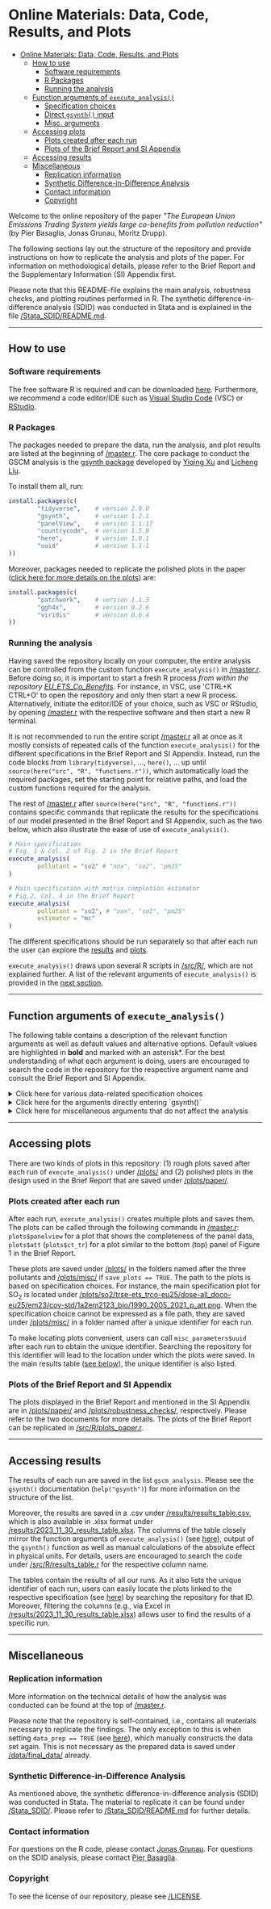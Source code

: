 # Online Materials: Data, Code, Results, and Plots

- [Online Materials: Data, Code, Results, and Plots](#online-materials-data-code-results-and-plots)
  - [How to use](#how-to-use)
    - [Software requirements](#software-requirements)
    - [R Packages](#r-packages)
    - [Running the analysis](#running-the-analysis)
  - [Function arguments of `execute_analysis()`](#function-arguments-of-execute_analysis)
    - [Specification choices](#specification-choices)
    - [Direct `gsynth()` input](#direct-gsynth-input)
    - [Misc. arguments](#misc-arguments)
  - [Accessing plots](#accessing-plots)
    - [Plots created after each run](#plots-created-after-each-run)
    - [Plots of the Brief Report and SI Appendix](#plots-of-the-brief-report-and-si-appendix)
  - [Accessing results](#accessing-results)
  - [Miscellaneous](#miscellaneous)
    - [Replication information](#replication-information)
    - [Synthetic Difference-in-Difference Analysis](#synthetic-difference-in-difference-analysis)
    - [Contact information](#contact-information)
    - [Copyright](#copyright)

Welcome to the online repository of the paper *"The European Union Emissions Trading System yields large co-benefits from pollution reduction"* (by Pier Basaglia, Jonas Grunau, Moritz Drupp).

The following sections lay out the structure of the repository and provide instructions on how to replicate the analysis and plots of the paper. For information on methodological details, please refer to the Brief Report and the Supplementary Information (SI) Appendix first.

Please note that this README-file explains the main analysis, robustness checks, and plotting routines performed in R. The synthetic difference-in-difference analysis (SDID) was conducted in Stata and is explained in the file [/Stata_SDID/README.md](/Stata_SDID/README.md).

---

## How to use

### Software requirements

The free software R is required and can be downloaded [here](https://www.r-project.org/). Furthermore, we recommend a code editor/IDE such as [Visual Studio Code](https://code.visualstudio.com/download) (VSC) or [RStudio](https://posit.co/downloads/).

### R Packages

The packages needed to prepare the data, run the analysis, and plot results are listed at the beginning of [/master.r](/master.r). The core package to conduct the GSCM analysis is the [gsynth package](https://yiqingxu.org/packages/gsynth/index.html) developed by [Yiqing Xu](https://yiqingxu.org/) and [Licheng Liu](https://polisci.mit.edu/people/licheng-liu).

To install them all, run:

```R
install.packages(c(
        "tidyverse",    # version 2.0.0
        "gsynth",       # version 1.2.1
        "panelView",    # version 1.1.17
        "countrycode",  # version 1.5.0
        "here",         # version 1.0.1
        "uuid"          # version 1.1-1
))
```

Moreover, packages needed to replicate the polished plots in the paper ([click here for more details on the plots](#accessing-plots)) are:

```R
install.packages(c(
        "patchwork",    # version 1.1.3
        "ggh4x",        # version 0.2.6
        "viridis"       # version 0.6.4
))
```

### Running the analysis

Having saved the repository locally on your computer, the entire analysis can be controlled from the custom function `execute_analysis()` in [/master.r](/master.r). Before doing so, it is important to start a fresh R process *from within the repository [EU_ETS_Co_Benefits](https://github.com/ccs282/EU_ETS_Co_Benefits.git)*. For instance, in VSC, use 'CTRL+K CTRL+O' to open the repository and only then start a new R process. Alternatively, initiate the editor/IDE of your choice, such as VSC or RStudio, by opening [/master.r](/master.r) with the respective software and then start a new R terminal.

It is not recommended to run the entire script [/master.r](/master.r) all at once as it mostly consists of repeated calls of the function `execute_analysis()` for the different specifications in the Brief Report and SI Appendix. Instead, run the code blocks from `library(tidyverse)`, $\ldots$, `here()`, $\ldots$ up until `source(here("src", "R", "functions.r"))`, which automatically load the required packages, set the starting point for relative paths, and load the custom functions required for the analysis.

The rest of [/master.r](/master.r) after `source(here("src", "R", "functions.r"))` contains specific commands that replicate the results for the specifications of our model presented in the Brief Report and SI Appendix, such as the two below, which also illustrate the ease of use of `execute_analysis()`.

```R
# Main specification
# Fig. 1 & Col. 2 of Fig. 2 in the Brief Report
execute_analysis(
        pollutant = "so2" # "nox", "so2", "pm25"
)

# Main specification with matrix completion estimator
# Fig.2, Col. 4 in the Brief Report
execute_analysis(
        pollutant = "so2", # "nox", "so2", "pm25"
        estimator = "mc"
)
```

The different specifications should be run separately so that after each run the user can explore the [results](#accessing-results) and [plots](#accessing-plots).

`execute_analysis()` draws upon several R scripts in [/src/R/](/src/R/), which are not explained further. A list of the relevant arguments of `execute_analysis()` is provided in the [next section](#function-arguments-of-execute_analysis).

---

## Function arguments of `execute_analysis()`

The following table contains a description of the relevant function arguments as well as default values and alternative options. Default values are highlighted in **bold** and marked with an asterisk*. For the best understanding of what each argument is doing, users are encouraged to search the code in the repository for the respective argument name and consult the Brief Report and SI Appendix.

<details>
<summary> Click here for various data-related specification choices </summary>

### Specification choices

| Argument |  Description | Values |
| --- |  --- | --- |
| `pollutant` | The pollutant to consider in the analysis. | `"so2"` `"pm25"` `"nox"` |
| `main_data` | The main data source to use for the analysis. `"emep23/un"` chooses EMEP (v2023; v2021 for the UK, see SI Appendix) data as in our main specification. `"edgar"` chooses EDGAR data as in our robustness check. | `"edgar"` **`"emep23/un"`*** |
| `ets_start_year` | Sets the start year of the EU ETS, i.e., the beginning of the treatment. | `2002:2008`; **`2005`*** |
| `year_first` | The first year to consider in the analysis. EMEP data starts in 1990, whereas EDGAR data starts in 1970. | `1970:1995`; **`1990`*** |
| `year_last` | The last year to consider in the analysis. EMEP data is available until 2021, whereas EDGAR ends in 2018. | `2018:2021`; **`2021`*** |
| `treat_countries` | Sets the pool of treated countries. Can be one of the country groups listed or a vector of country names. For definitions of the country groups, check the script [/src/R/vectors_df.r](/src/R/vectors_df.r). | `"ets_countries"` `"eu28_countries"` **`"eu25_countries"`*** `"eu15_countries"` `"eu10_countries"` `"sdid_countries"` |
| `treat_sectors` | Determines which treated sectors to analyze. `"ets_sectors"` considers all treated sectors available in the data. Also possible to choose only certain sectors. | **`"ets_sectors"`*** `"energy_sectors"` `"metals_sectors"` `"minerals_sectors"` `"chemicals_sectors"` `"paper_sectors"` |
| `donor_countries` | Countries to include in the donor pool. Same country groups (or country name vectors) as in `treat_countries` possible. `"same_as_treat"` chooses the same countries as are specified in `treat_countries`. | `"ets_countries"` `"eu28_countries"` `"eu25_countries"` `"eu10_countries"` `"eu15_countries"` `"sdid_countries"` **`"same_as_treat"`*** |
| `donor_sectors` | The sectors to contribute to the units in the donor pool. For the current analysis, `"all_available"` chooses all non-ETS-regulated sectors. Also possible to insert a vector of sector codes. | **`"all_available"`*** |
| `leave_one_out` | Set to `TRUE` if one conducts a leave-one-out test. | `TRUE` **`FALSE`*** |
| `country_to_leave_out` | Only relevant when `leave_one_out == TRUE`. The country to leave out in the analysis. Provide a vector of country names. | (see Description) |
| `include_1a2` | Only relevant when `main_data == "edgar"` as there is no data on the sub-sectors of 1.A.2 in EDGAR (see SI Appendix). Determines whether and how to include data of the sector 1.A.2 when using EDGAR data. `"emep21+23/un"` uses EMEP data (2023 version; 2021 version for the UK) of 1.A.2 to calculate the share of each sub-sector within 1.A.2 for each country and year. The shares are then used to split the EDGAR data on 1.A.2 into the sub-sectors of 1.A.2. `"edgar_fully_treated"` considers the full sector 1.A.2 as treated, whereas `"edgar_fully_control"` considers the full sector 1.A.2 as control. `"no"` does not include the sector 1.A.2 in the analysis. | `"no"` `"edgar_fully_treated"` `"edgar_fully_control"` **`"emep21+23/un"`*** |
| `include_bio` | Only relevant when `main_data == "edgar"`. Determines whether to include bio emissions data. | **`"yes"`*** `"no"` |
| `include_uk` | Determines whether to include UK data. The 2023 version of EMEP does not contain UK data. When choosing `main_data == "emep23/un"`, UK data is taken from the 2021 version of EMEP. | **`TRUE`*** `FALSE` |
| `include_aviation` | Determines whether to include aviation data. The sector has only been regulated since 2012. In our main specification, the sector contributes to the control units (as in Bayer & Aklin, 2020 to the best of our knowledge). In a robustness check, we exclude it from the analysis. | **`"control"`*** `"exclude"` |
| `balanced_panel` | Determines whether to use a balanced panel. | `TRUE` **`FALSE`*** |
| `gaps_in_years` | Determines how to handle gaps in the data, e.g., missing data for the year 2015 for the unit France-regulated (hypothetically). `"interpolate"` interpolates the missing data points if only one year is missing. `"drop"` drops the unit from the analysis. | **`"interpolate"`*** `"drop"` |
| `treatment_timing` | Determines whether to allow staggered treatment timing. In our main approach, we set it to `"common"`, meaning that `"ets_start_year` determines the start year of the treatment for all countries. When choosing `"staggered"`, the start year of the treatment for each country is determined by when the country joined the EU ETS. | `"staggered"` **`"common"`*** |
| `ensure_common` | Only relevant when `"treatment_timing" == "common"`. If `"ensure_common" == TRUE`, countries that are not yet regulated in the year equal to `"ets_start_year"` are dropped. In our sample (EU-25), which we adopt from Bayer & Aklin (2020), no countries are dropped - neither for `"ets_start_year" = 2005` nor for `"ets_start_year" = 2008` as they all joined at the beginning of the EU ETS. | **`TRUE`*** `FALSE` |
| `damage_est_source` | The source of the social costs of pollution estimates. `"uba_eu_27` uses the EU-27 estimates mentioned in the SI Appendix. `"uba_germany_3_1"` applies cost estimates for Germany to all countries ([see here](https://www.umweltbundesamt.de/en/publikationen/methodological-convention-31-for-the-assessment-of)). | `"uba_germany_3_1"` **`"uba_eu_27"`*** |
| `per_capita_emissions` | Determines whether to use per capita emissions data. | `TRUE` **`FALSE`*** |
| `per_capita_gdp` | Determines whether to use per capita GDP data (not as an additional covariate but for the main covariates log(GDP) and log(GDP)$^2$). | `TRUE` **`FALSE`*** |
| `gdp` | Determines the type of GDP data to use. | **`"constant"`*** `"current"` |
</details>

<details>
<summary> Click here for the arguments directly entering `gsynth()` </summary>

### Direct `gsynth()` input

| Argument |  Description | Values |
| --- |  --- | --- |
| `estimator` | The estimator to use for the GSCM. Entering `gsynth()` through its `estimator` argument. | **`"ife"`*** `"mc"` |
| `covariates` | The covariates to include in the IFE model (see SI Appendix). `"standard"` includes log(GDP) and log(GDP)$^2$ (as in Bayer & Aklin, 2020). `"none"` lets the IFE model run without any covariates. The other four options add one more variable to the `"standard"` version, respectively, namely population, GDP per capita, renewable electricity capacity, and a dummy for carbon pricing schemes (see SI Appendix). Entering `gsynth()` through its `formula` argument. | **`"standard"`*** `"population"` `"gdp_pc"` `"renew_elec"` `"carbon_pricing_dummy"` `"none"` |
| `cv` | Determines whether to use the cross-validation procedure to choose the optimal number of factors. See `r` description for more details. Entering `gsynth()` through its `CV` argument. | **`TRUE`*** `FALSE` |
| `r` | Number of factors. If `cv == TRUE`, the cross-validation procedure will select the optimal number of factors from `r` to 5 (`gsynth()` documentation). If `cv == FALSE`, the number of factors will be set to `r`. Entering `gsynth()` through its `r` argument. | (integer), **`0`*** |
| `criterion` | The criterion to use when determining the number of factors. Entering `gsynth()` through its `criterion` argument. | **`"mspe"`*** `"pc"` |
| `inference_type` | The type of inference to use. `"choose"` selects `"parametric"` when the number of treated units is too small ($N_{Tr} \leq 40$) as recommended [in the gsynth tutorial](https://yiqingxu.org/packages/gsynth/articles/tutorial.html) and `"nonparametric"` otherwise. Entering `gsynth()` through its `inference` argument. | `"parametric"` `"nonparametric"` **`"choose"`*** |
| `alpha` | Sets the significance level. Entering `gsynth()` through its `alpha` argument. | $[0, 1]$; **`0.05`*** |
| `min_t0` | The minimum number of pre-treatment years, $T_0$. Entering `gsynth()` through its `min.T0` argument. | (integer); **`7`*** |
</details>

<details>
<summary> Click here for miscellaneous arguments that do not affect the analysis </summary>

### Misc. arguments

| Argument |  Description | Values |
| --- |  --- | --- |
| `prep_data` | Determines whether the data for the analysis shall be prepared from scratch or read from a csv. Setting it to `TRUE` requires downloading two large data sets. First, download [EMEP21](https://sdi.eea.europa.eu/catalogue/srv/api/records/22accc6a-dfbd-4ed0-9c38-d0b51f86a81a) and save it under [/data/pollution/emep/CLRTAP_NVFR14_V21_GF.csv](/data/pollution/emep/CLRTAP_NVFR14_V21_GF.csv). Second, download [EMEP23](https://sdi.eea.europa.eu/catalogue/srv/api/records/2999364f-be52-4012-b4fd-f98e2cc8fab6?language=all) and save it under [/data/pollution/emep/CLRTAP_NVFR19_V23_1_GF_csv.csv](/data/pollution/emep/CLRTAP_NVFR19_V23_1_GF_csv.csv). | `TRUE` **`FALSE`*** |
| `write_files` | Only relevant when `prep_data == TRUE`. Determines whether the prepared data sets shall be saved as .csv. | `TRUE` **`FALSE`*** |
| `save_plots` | Determines whether to save plots under [/plots/](/plots/). | **`TRUE`*** `FALSE` |
| `annotate_plots` | Determines how to annotate plots (not the polished paper plots under [/plots/paper/](/plots/paper/) but the plots displayed after each run when calling `plots$att` and `plots$ct_tr`). `"att"` inserts the average ATT into the Figure, while `"no"` provides no annotation. | **`"att"`*** `"no"` |
| `show_lines` | Determines which lines to show in the plots post-analysis when running `plots$ct_tr`. `"tr"` `"ct"`, and `"co"` refer to treated, counterfactual, and control units, respectively. | `"ct"` `"co"` `"tr"`; **`c("tr", "ct")`*** |
| `conduct_analysis` | Determines whether to conduct the GSCM analysis. If `FALSE`, `execute_analysis()` will only prepare the data. | **`TRUE`*** `FALSE` |
| `write_results_table` | Determines whether to write the results tables under [/results/](/results/). See [here](#accessing-results) for more information. | **`TRUE`*** `FALSE` |
</details>

---

## Accessing plots

There are two kinds of plots in this repository: (1) rough plots saved after each run of `execute_analysis()` under [/plots/](/plots/) and (2) polished plots in the design used in the Brief Report that are saved under [/plots/paper/](/plots/paper/).

### Plots created after each run

After each run, `execute_analysis()` creates multiple plots and saves them. The plots can be called through the following commands in [/master.r](/master.r): `plots$panelview` for a plot that shows the completeness of the panel data, `plots$att` (`plots$ct_tr`) for a plot similar to the bottom (top) panel of Figure 1 in the Brief Report.

These plots are saved under [/plots/](/plots/) in the folders named after the three pollutants and [/plots/misc/](/plots/misc/) if `save_plots == TRUE`. The path to the plots is based on specification choices. For instance, the main specification plot for SO$_2$ is located under [/plots/so2/trse-ets_trco-eu25/dose-all_doco-eu25/em23/cov-std/1a2em2123_bio/1990_2005_2021_p_att.png](/plots/so2/trse-ets_trco-eu25/dose-all_doco-eu25/em23/cov-std/1a2em2123_bio/1990_2005_2021_p_att.png). When the specification choice cannot be expressed as a file path, they are saved under [/plots/misc/](/plots/misc/) in a folder named after a unique identifier for each run.

To make locating plots convenient, users can call `misc_parameters$uuid` after each run to obtain the unique identifier. Searching the repository for this identifier will lead to the location under which the plots were saved. In the main results table ([see below](#accessing-results)), the unique identifier is also listed.

### Plots of the Brief Report and SI Appendix

The plots displayed in the Brief Report and mentioned in the SI Appendix are in [/plots/paper/](/plots/paper/) and [/plots/robustness_checks/](/plots/robustness_checks/), respectively. Please refer to the two documents for more details. The plots of the Brief Report can be replicated in [/src/R/plots_paper.r](/src/R/plots_paper.r).

---

## Accessing results

The results of each run are saved in the list `gscm_analysis`. Please see the `gsynth()` documentation (`help("gsynth")`) for more information on the structure of the list.

Moreover, the results are saved in a .csv under [/results/results_table.csv](/results/results_table.csv), which is also available in .xlsx format under [/results/2023_11_30_results_table.xlsx](/results/2023_11_30_results_table.xlsx). The columns of the table closely mirror the function arguments of `execute_analysis()` (see [here](#function-arguments-of-execute_analysis)), output of the `gsynth()` function as well as manual calculations of the absolute effect in physical units. For details, users are encouraged to search the code under [/src/R/results_table.r](/src/R/results_table.r) for the respective column name.

The tables contain the results of all our runs. As it also lists the unique identifier of each run, users can easily locate the plots linked to the respective specification (see [here](#plots-created-after-each-run)) by searching the repository for that ID. Moreover, filtering the columns (e.g., via Excel in [/results/2023_11_30_results_table.xlsx](/results/2023_11_30_results_table.xlsx)) allows user to find the results of a specific run.

---

## Miscellaneous

### Replication information

More information on the technical details of how the analysis was conducted can be found at the top of [/master.r](/master.r).

Please note that the repository is self-contained, i.e., contains all materials necessary to replicate the findings. The only exception to this is when setting `data_prep == TRUE` (see [here](#misc-arguments)), which manually constructs the data set again. This is not necessary as the prepared data is saved under [/data/final_data/](/data/final_data/) already.

### Synthetic Difference-in-Difference Analysis

As mentioned above, the synthetic difference-in-difference analysis (SDID) was conducted in Stata. The material to replicate it can be found under [/Stata_SDID/](/Stata_SDID/). Please refer to [/Stata_SDID/README.md](/Stata_SDID/README.md) for further details.

### Contact information

For questions on the R code, please contact [Jonas Grunau](mailto:jonas.sebastian.grunau@uni-hamburg.de). For questions on the SDID analysis, please contact [Pier Basaglia](mailto:piero.basaglia@uni-hamburg.de).

### Copyright

To see the license of our repository, please see [/LICENSE](/LICENSE).
